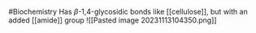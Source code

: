 #Biochemistry 
Has $\displaystyle \beta$-1,4-glycosidic bonds like [[cellulose]], but with an added [[amide]] group
![[Pasted image 20231113104350.png]]